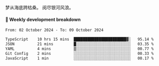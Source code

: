 梦从海底跨枯桑。
阅尽银河风浪。


#### 📝 Weekly development breakdown

<!--START_SECTION:waka-->

```txt
From: 02 October 2024 - To: 09 October 2024

TypeScript    10 hrs 15 mins  ███████████████████████▓░   95.14 %
JSON          21 mins         █░░░░░░░░░░░░░░░░░░░░░░░░   03.35 %
YAML          4 mins          ▒░░░░░░░░░░░░░░░░░░░░░░░░   00.77 %
Git Config    2 mins          ░░░░░░░░░░░░░░░░░░░░░░░░░   00.33 %
JavaScript    1 min           ░░░░░░░░░░░░░░░░░░░░░░░░░   00.17 %
```

<!--END_SECTION:waka-->



